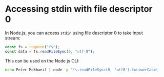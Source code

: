 # Accessing stdin with file descriptor 0

In Node.js, you can access `stdin` using file descriptor 0 to take input stream:

```js
const fs = require("fs");
const data = fs.readFileSync(0, "utf-8");
```

This can be used on the Node.js CLI:

```bash
echo Peter Mekhaeil | node -p "fs.readFileSync(0, 'utf8').toLowerCase().replaceAll(' ','-')"
```

